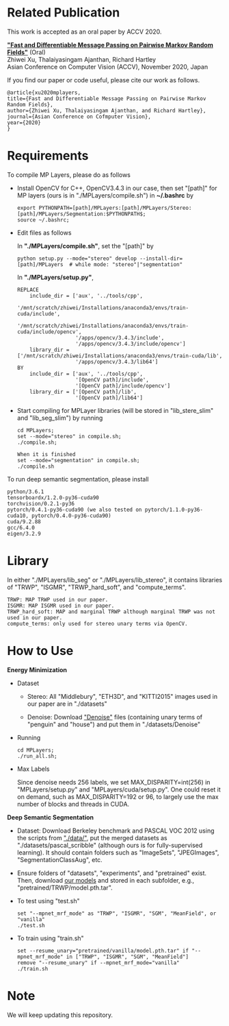 # Related Publication

  This work is accepted as an oral paper by ACCV 2020.

  [**"Fast and Differentiable Message Passing on Pairwise Markov Random Fields"**](https://arxiv.org/abs/1910.10892) (Oral)\
  Zhiwei Xu, Thalaiyasingam Ajanthan, Richard Hartley\
  Asian Conference on Computer Vision (ACCV), November 2020, Japan
  
  If you find our paper or code useful, please cite our work as follows.
  ```
  @article{xu2020mplayers,
  title={Fast and Differentiable Message Passing on Pairwise Markov Random Fields},
  author={Zhiwei Xu, Thalaiyasingam Ajanthan, and Richard Hartley},
  journal={Asian Conference on Cofmputer Vision},
  year={2020}
  }
  ```

# Requirements
  To compile MP Layers, please do as follows
  
  - Install OpenCV for C++, OpenCV3.4.3 in our case, then set "[path]" for MP layers (ours is in "./MPLayers/compile.sh") in **~/.bashrc** by
    ```
    export PYTHONPATH=[path]/MPLayers:[path]/MPLayers/Stereo:[path]/MPLayers/Segmentation:$PYTHONPATH$;
    source ~/.bashrc;
    ```

  - Edit files as follows

    In **"./MPLayers/compile.sh"**, set the "[path]" by
    ```
    python setup.py --mode="stereo" develop --install-dir=[path]/MPLayers  # while mode: "stereo"|"segmentation"
    ```

    In **"./MPLayers/setup.py"**,
    ```
    REPLACE
        include_dir = ['aux', '../tools/cpp',
                       '/mnt/scratch/zhiwei/Installations/anaconda3/envs/train-cuda/include',
                       '/mnt/scratch/zhiwei/Installations/anaconda3/envs/train-cuda/include/opencv',
                       '/apps/opencv/3.4.3/include',
                       '/apps/opencv/3.4.3/include/opencv']
        library_dir = ['/mnt/scratch/zhiwei/Installations/anaconda3/envs/train-cuda/lib',
                       '/apps/opencv/3.4.3/lib64']
    BY
        include_dir = ['aux', '../tools/cpp',
                       '[OpenCV path]/include',
                       '[OpenCV path]/include/opencv']
        library_dir = ['[OpenCV path]/lib',
                       '[OpenCV path]/lib64']
    ```
  - Start compiling for MPLayer libraries (will be stored in "lib_stere_slim" and "lib_seg_slim") by running
    ```
    cd MPLayers;
    set --mode="stereo" in compile.sh;
    ./compile.sh;
    
    When it is finished
    set --mode="segmentation" in compile.sh;
    ./compile.sh
    ```

To run deep semantic segmentation, please install
  
  ```
  python/3.6.1
  tensorboardx/1.2.0-py36-cuda90
  torchvision/0.2.1-py36
  pytorch/0.4.1-py36-cuda90 (we also tested on pytorch/1.1.0-py36-cuda10, pytorch/0.4.0-py36-cuda90)
  cuda/9.2.88
  gcc/6.4.0
  eigen/3.2.9
  ```

# Library
  
  In either "./MPLayers/lib_seg" or "./MPLayers/lib_stereo", it contains libraries of "TRWP", "ISGMR", "TRWP_hard_soft", and "compute_terms".
  
  ```
  TRWP: MAP TRWP used in our paper.
  ISGMR: MAP ISGMR used in our paper.
  TRWP_hard_soft: MAP and marginal TRWP although marginal TRWP was not used in our paper.
  compute_terms: only used for stereo unary terms via OpenCV.
  ```

# How to Use

**Energy Minimization**
  
- Dataset
    
  - Stereo: All "Middlebury", "ETH3D", and "KITTI2015" images used in our paper are in "./datasets"
      
  - Denoise: Download ["Denoise"](https://1drv.ms/u/s!AngC1-tRlyPMgS7cZ4MNqS1VD4Nf?e=lb94Rg) files (containing unary terms of "penguin" and "house") and put them in "./datasets/Denoise"
    
- Running
  ```
  cd MPLayers;
  ./run_all.sh;
  ```
  
- Max Labels

  Since denoise needs 256 labels, we set MAX_DISPARITY=int(256) in "MPLayers/setup.py" and "MPLayers/cuda/setup.py".
  One could reset it on demand, such as MAX_DISPARITY=192 or 96, to largely use the max number of blocks and threads in CUDA.
  
**Deep Semantic Segmentation**

  - Dataset: Download Berkeley benchmark and PASCAL VOC 2012 using the scripts from ["./data/"](https://github.com/meng-tang/rloss.git), put the merged datasets as "./datasets/pascal_scribble" (although ours is for fully-supervised learning).
    It should contain folders such as "ImageSets", "JPEGImages", "SegmentationClassAug", etc.
  
  - Ensure folders of "datasets", "experiments", and "pretrained" exist.
    Then, download [our models](https://1drv.ms/u/s!AngC1-tRlyPMgRx6ahmhqxqJDf65?e=UQRUBN) and stored in each subfolder, e.g., "pretrained/TRWP/model.pth.tar".
      
  - To test using "test.sh"
    ```
    set "--mpnet_mrf_mode" as "TRWP", "ISGMR", "SGM", "MeanField", or "vanilla"
    ./test.sh
    ```
      
  - To train using "train.sh"
    ```
    set --resume_unary="pretrained/vanilla/model.pth.tar" if "--mpnet_mrf_mode" in ["TRWP", "ISGMR", "SGM", "MeanField"]
    remove "--resume_unary" if --mpnet_mrf_mode="vanilla"
    ./train.sh
    ```
  
# Note
  We will keep updating this repository.

